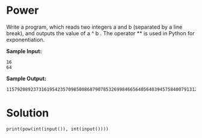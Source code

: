 # Power
Write a program, which reads two integers a and b (separated by a line break), and outputs the value of a ^ 
b
 . The operator ** is used in Python for exponentiation.

**Sample Input:**
```
16
64
```
**Sample Output:**
```
115792089237316195423570985008687907853269984665640564039457584007913129639936
```
# Solution
```
print(pow(int(input()), int(input())))
```